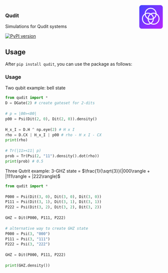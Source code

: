 <img src="./assets/icon.svg" width="75" height="75" align="right">

### Qudit
Simulations for Qudit systems

[![PyPI version](https://badge.fury.io/py/qudit.svg)](https://pypi.org/project/qudit/)

## Usage
After `pip install qudit`, you can use the package as follows:


### Usage
Two qubit example: bell state

```python
from qudit import *
D = DGate(2) # create gateset for 2-dits

# p = |00><00|
p00 = Psi(Dit(2, 0), Dit(2, 0)).density()

H_x_I = D.H ^ np.eye(2) # H x I
rho = D.CX | H_x_I | p00 # rho - H x I - CX
print(rho)

# Tr(|11><11| p)
prob = Tr(Psi(2, "11").density().dot(rho))
print(prob) # 0.5
```

Three Qutrit example: 3-GHZ state = $\frac{1}{\sqrt{3}}(|000\rangle + |111\rangle + |222\rangle)$
```python
from qudit import *

P000 = Psi(Dit(3, 0), Dit(3, 0), Dit(3, 0))
P111 = Psi(Dit(3, 1), Dit(3, 1), Dit(3, 1))
P222 = Psi(Dit(3, 2), Dit(3, 2), Dit(3, 2))

GHZ = Dit(P000, P111, P222)

# alternative way to create GHZ state
P000 = Psi(3, "000")
P111 = Psi(3, "111")
P222 = Psi(3, "222")

GHZ = Dit(P000, P111, P222)

print(GHZ.density())
```